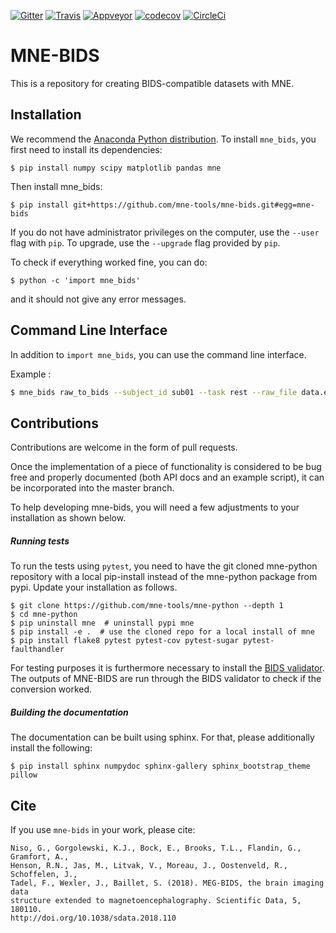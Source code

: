 [![Gitter](https://badges.gitter.im/mne-tools/mne-bids.svg)](https://gitter.im/mne-tools/mne-bids?utm_source=badge&utm_medium=badge&utm_campaign=pr-badge&utm_content=badge)
[![Travis](https://api.travis-ci.org/mne-tools/mne-bids.svg?branch=master "Travis")](https://travis-ci.org/mne-tools/mne-bids)
[![Appveyor](https://ci.appveyor.com/api/projects/status/g6jqpv31sp7q103s/branch/master?svg=true "Appveyor")](https://ci.appveyor.com/project/mne-tools/mne-bids/branch/master)
[![codecov](https://codecov.io/gh/mne-tools/mne-bids/branch/master/graph/badge.svg)](https://codecov.io/gh/mne-tools/mne-bids)
[![CircleCi](https://circleci.com/gh/mne-tools/mne-bids.svg?style=svg)](https://circleci.com/gh/mne-tools/mne-bids)

MNE-BIDS
========

This is a repository for creating BIDS-compatible datasets with MNE.

Installation
------------

We recommend the [Anaconda Python distribution](https://www.continuum.io/downloads).
To install ``mne_bids``, you first need to install its dependencies:

    $ pip install numpy scipy matplotlib pandas mne

Then install mne_bids:

    $ pip install git+https://github.com/mne-tools/mne-bids.git#egg=mne-bids

If you do not have administrator privileges on the computer, use the `--user`
flag with `pip`. To upgrade, use the `--upgrade` flag provided by `pip`.

To check if everything worked fine, you can do:

    $ python -c 'import mne_bids'

and it should not give any error messages.

Command Line Interface
----------------------

In addition to `import mne_bids`, you can use the command line interface.


Example :

```bash
$ mne_bids raw_to_bids --subject_id sub01 --task rest --raw_file data.edf --output_path new_path
```

Contributions
-------------

Contributions are welcome in the form of pull requests.

Once the implementation of a piece of functionality is considered to be bug
free and properly documented (both API docs and an example script),
it can be incorporated into the master branch.

To help developing mne-bids, you will need a few adjustments to your
installation as shown below.

##### Running tests

To run the tests using `pytest`, you need to have the git cloned mne-python
repository with a local pip-install instead of the mne-python package from
pypi. Update your installation as follows.

    $ git clone https://github.com/mne-tools/mne-python --depth 1
    $ cd mne-python
    $ pip uninstall mne  # uninstall pypi mne
    $ pip install -e .  # use the cloned repo for a local install of mne
    $ pip install flake8 pytest pytest-cov pytest-sugar pytest-faulthandler

For testing purposes it is furthermore necessary to install the
[BIDS validator](https://github.com/bids-standard/bids-validator). The outputs
of MNE-BIDS are run through the BIDS validator to check if the conversion
worked.

##### Building the documentation

The documentation can be built using sphinx. For that, please additionally
install the following:

    $ pip install sphinx numpydoc sphinx-gallery sphinx_bootstrap_theme pillow


Cite
----

If you use `mne-bids` in your work, please cite:

    Niso, G., Gorgolewski, K.J., Bock, E., Brooks, T.L., Flandin, G., Gramfort, A.,
    Henson, R.N., Jas, M., Litvak, V., Moreau, J., Oostenveld, R., Schoffelen, J.,
    Tadel, F., Wexler, J., Baillet, S. (2018). MEG-BIDS, the brain imaging data
    structure extended to magnetoencephalography. Scientific Data, 5, 180110.
    http://doi.org/10.1038/sdata.2018.110
